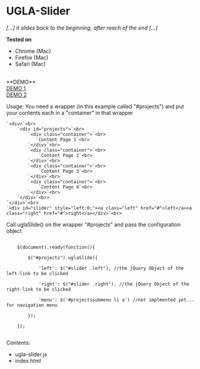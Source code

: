 UGLA-Slider
===========

_[...] it slides back to the beginning, after reach of the end [...]_


**Tested on**<br>
*	Chrome (Mac)<br>
*	Firefox (Mac)<br>
*	Safari (Mac)<br>
<br>
**DEMO**<br>
<a href="http://ugla-media.vs188017.vserver.de/projekte/">DEMO 1</a><br>
<a href="http://povmedia.de">DEMO 2</a>



Usage:
You need a wrapper (in this example called "#projects") and put your contents each in a "container" in that wrapper<br>

	`<div>`<br>
		`<div id="projects">`<br>
			`<div class="container">`<br>
			   `Content Page 1`<br>
			`</div>`<br>
			`<div class="container">`<br>
				`Content Page 2`<br>
			`</div>`<br>
			`<div class="container">`<br>
				`Content Page 3`<br>
			`</div>`<br>
			`<div class="container">`<br>
				`Content Page 4`<br>
			`</div>`<br>
		`</div>`<br>
	`</div>`<br>
	`<div id="slider" style="left:0;"><a class="left" href="#">left</a><a class="right" href="#">right</a></div>`<br>


Call uglaSlide() on the wrapper "#projects" and pass the configuration object

<code>
	$(document).ready(function(){<br>
		$("#projects").uglaSlide({<br>
			'left': $("#slider .left"), //the jQuery Object of the left-link to be clicked<br>
			'right': $("#slider .right"), //the jQuery Object of the right-link to be clicked<br>
			'menu': $('#projectssubmenu li a') //not implmented yet... for navigation menu<br>
		});<br>
	});<br>
</code>

Contents:<br>
*	ugla-slider.js<br>
*	index.html
